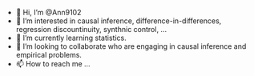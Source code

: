 - 👋 Hi, I’m @Ann9102
- 👀 I’m interested in causal inference, difference-in-differences, regression discountinuity, synthnic control, ...
- 🌱 I’m currently learning statistics.
- 💞️ I’m looking to collaborate who are engaging in causal inference and empirical problems.
- 📫 How to reach me ...

<!---
Ann9102/Ann9102 is a ✨ special ✨ repository because its `README.md` (this file) appears on your GitHub profile.
You can click the Preview link to take a look at your changes.
--->
